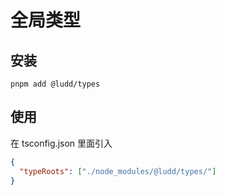 # 全局类型

## 安装

```shell
pnpm add @ludd/types
```

## 使用

在 tsconfig.json 里面引入

```json
{
  "typeRoots": ["./node_modules/@ludd/types/"]
}
```
